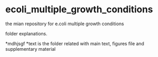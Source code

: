 # ecoli_multiple_growth_conditions
the mian repository for e.coli multiple growth conditions

folder explanations.

*mdhjsgf
*text is the folder related with main text, figures file and supplementary material

